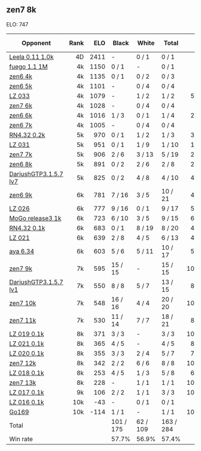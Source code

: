 ## zen7 8k ##

ELO: 747

Opponent | Rank | ELO | Black | White | Total | Win rate
---------|-----:|----:|-------|-------|-------|-------:
[Leela 0.11 1.0k](Leela%200.11%201.0k.md) | 4D | 2411 | - | 0 / 1 | 0 / 1 | 0.0%
[fuego 1.1 1M](fuego%201.1%201M.md) | 4k | 1150 | 0 / 1 | - | 0 / 1 | 0.0%
[zen6 4k](zen6%204k.md) | 4k | 1135 | 0 / 1 | 0 / 2 | 0 / 3 | 0.0%
[zen6 5k](zen6%205k.md) | 4k | 1101 | - | 0 / 4 | 0 / 4 | 0.0%
[LZ 033](LZ%20033.md) | 4k | 1079 | - | 1 / 2 | 1 / 2 | 50.0%
[zen7 6k](zen7%206k.md) | 4k | 1028 | - | 0 / 4 | 0 / 4 | 0.0%
[zen6 6k](zen6%206k.md) | 4k | 1016 | 1 / 3 | 0 / 1 | 1 / 4 | 25.0%
[zen6 7k](zen6%207k.md) | 4k | 1005 | - | 0 / 4 | 0 / 4 | 0.0%
[RN4.32 0.2k](RN4.32%200.2k.md) | 5k | 970 | 0 / 1 | 1 / 2 | 1 / 3 | 33.3%
[LZ 031](LZ%20031.md) | 5k | 951 | 0 / 1 | 1 / 9 | 1 / 10 | 10.0%
[zen7 7k](zen7%207k.md) | 5k | 906 | 2 / 6 | 3 / 13 | 5 / 19 | 26.3%
[zen6 8k](zen6%208k.md) | 5k | 891 | 0 / 2 | 2 / 6 | 2 / 8 | 25.0%
[DariushGTP3.1.5.7 lv7](DariushGTP3.1.5.7%20lv7.md) | 5k | 825 | 0 / 2 | 4 / 8 | 4 / 10 | 40.0%
[zen6 9k](zen6%209k.md) | 6k | 781 | 7 / 16 | 3 / 5 | 10 / 21 | 47.6%
[LZ 026](LZ%20026.md) | 6k | 777 | 9 / 16 | 0 / 1 | 9 / 17 | 52.9%
[MoGo release3 1k](MoGo%20release3%201k.md) | 6k | 723 | 6 / 10 | 3 / 5 | 9 / 15 | 60.0%
[RN4.32 0.1k](RN4.32%200.1k.md) | 6k | 683 | 0 / 1 | 8 / 19 | 8 / 20 | 40.0%
[LZ 021](LZ%20021.md) | 6k | 639 | 2 / 8 | 4 / 5 | 6 / 13 | 46.2%
[aya 6.34](aya%206.34.md) | 6k | 603 | 5 / 6 | 5 / 11 | 10 / 17 | 58.8%
[zen7 9k](zen7%209k.md) | 7k | 595 | 15 / 15 | - | 15 / 15 | 100.0%
[DariushGTP3.1.5.7 lv1](DariushGTP3.1.5.7%20lv1.md) | 7k | 550 | 8 / 8 | 5 / 7 | 13 / 15 | 86.7%
[zen7 10k](zen7%2010k.md) | 7k | 548 | 16 / 16 | 4 / 4 | 20 / 20 | 100.0%
[zen7 11k](zen7%2011k.md) | 7k | 530 | 11 / 14 | 7 / 7 | 18 / 21 | 85.7%
[LZ 019 0.1k](LZ%20019%200.1k.md) | 8k | 371 | 3 / 3 | - | 3 / 3 | 100.0%
[LZ 021 0.1k](LZ%20021%200.1k.md) | 8k | 365 | 4 / 5 | - | 4 / 5 | 80.0%
[LZ 020 0.1k](LZ%20020%200.1k.md) | 8k | 355 | 3 / 3 | 2 / 4 | 5 / 7 | 71.4%
[zen7 12k](zen7%2012k.md) | 8k | 342 | 2 / 2 | 6 / 6 | 8 / 8 | 100.0%
[LZ 018 0.1k](LZ%20018%200.1k.md) | 8k | 253 | 4 / 5 | 1 / 3 | 5 / 8 | 62.5%
[zen7 13k](zen7%2013k.md) | 8k | 228 | - | 1 / 1 | 1 / 1 | 100.0%
[LZ 017 0.1k](LZ%20017%200.1k.md) | 9k | 106 | 2 / 2 | 1 / 1 | 3 / 3 | 100.0%
[LZ 016 0.1k](LZ%20016%200.1k.md) | 10k | -43 | - | 0 / 1 | 0 / 1 | 0.0%
[Go169](Go169.md) | 10k | -114 | 1 / 1 | - | 1 / 1 | 100.0%
Total | | | 101 / 175 | 62 / 109 | 163 / 284 | 
Win rate| | | 57.7% | 56.9% | 57.4% | 
